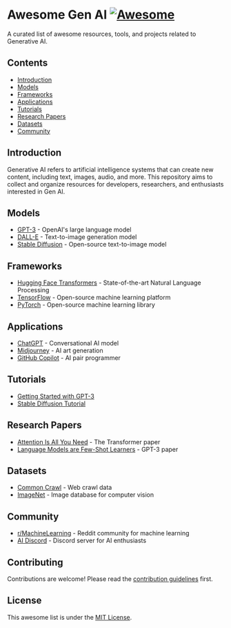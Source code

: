 # Awesome Gen AI [![Awesome](https://awesome.re/badge.svg)](https://awesome.re)

A curated list of awesome resources, tools, and projects related to Generative AI.

## Contents

- [Introduction](#introduction)
- [Models](#models)
- [Frameworks](#frameworks)
- [Applications](#applications)
- [Tutorials](#tutorials)
- [Research Papers](#research-papers)
- [Datasets](#datasets)
- [Community](#community)

## Introduction

Generative AI refers to artificial intelligence systems that can create new content, including text, images, audio, and more. This repository aims to collect and organize resources for developers, researchers, and enthusiasts interested in Gen AI.

## Models

- [GPT-3](https://openai.com/api/) - OpenAI's large language model
- [DALL-E](https://openai.com/dall-e-2/) - Text-to-image generation model
- [Stable Diffusion](https://github.com/CompVis/stable-diffusion) - Open-source text-to-image model

## Frameworks

- [Hugging Face Transformers](https://github.com/huggingface/transformers) - State-of-the-art Natural Language Processing
- [TensorFlow](https://www.tensorflow.org/) - Open-source machine learning platform
- [PyTorch](https://pytorch.org/) - Open-source machine learning library

## Applications

- [ChatGPT](https://chat.openai.com/) - Conversational AI model
- [Midjourney](https://www.midjourney.com/) - AI art generation
- [GitHub Copilot](https://github.com/features/copilot) - AI pair programmer

## Tutorials

- [Getting Started with GPT-3](https://beta.openai.com/docs/quickstart)
- [Stable Diffusion Tutorial](https://stable-diffusion-art.com/tutorial/)

## Research Papers

- [Attention Is All You Need](https://arxiv.org/abs/1706.03762) - The Transformer paper
- [Language Models are Few-Shot Learners](https://arxiv.org/abs/2005.14165) - GPT-3 paper

## Datasets

- [Common Crawl](https://commoncrawl.org/) - Web crawl data
- [ImageNet](https://www.image-net.org/) - Image database for computer vision

## Community

- [r/MachineLearning](https://www.reddit.com/r/MachineLearning/) - Reddit community for machine learning
- [AI Discord](https://discord.gg/ai) - Discord server for AI enthusiasts

## Contributing

Contributions are welcome! Please read the [contribution guidelines](CONTRIBUTING.md) first.

## License

This awesome list is under the [MIT License](LICENSE).